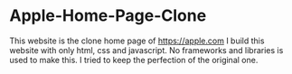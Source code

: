 # Apple-Home-Page-Clone

This website is the clone home page of https://apple.com
I build this website with only html, css and javascript.
No frameworks and libraries is used to make this.
I tried to keep the perfection of the original one.
